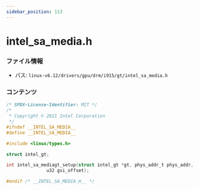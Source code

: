 ```yaml
---
sidebar_position: 113
---
```

# intel_sa_media.h

### ファイル情報

- パス: `linux-v6.12/drivers/gpu/drm/i915/gt/intel_sa_media.h`

### コンテンツ

```h
/* SPDX-License-Identifier: MIT */
/*
 * Copyright © 2021 Intel Corporation
 */
#ifndef __INTEL_SA_MEDIA__
#define __INTEL_SA_MEDIA__

#include <linux/types.h>

struct intel_gt;

int intel_sa_mediagt_setup(struct intel_gt *gt, phys_addr_t phys_addr,
			   u32 gsi_offset);

#endif /* __INTEL_SA_MEDIA_H__ */

```

